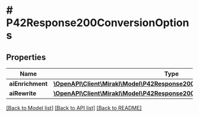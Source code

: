 # # P42Response200ConversionOptions

## Properties

Name | Type | Description | Notes
------------ | ------------- | ------------- | -------------
**aiEnrichment** | [**\OpenAPI\Client\Mirakl\Model\P42Response200ConversionOptionsAiEnrichment**](P42Response200ConversionOptionsAiEnrichment.md) |  | [optional]
**aiRewrite** | [**\OpenAPI\Client\Mirakl\Model\P42Response200ConversionOptionsAiRewrite**](P42Response200ConversionOptionsAiRewrite.md) |  | [optional]

[[Back to Model list]](../../README.md#models) [[Back to API list]](../../README.md#endpoints) [[Back to README]](../../README.md)
